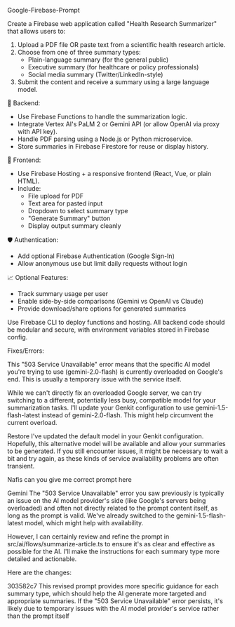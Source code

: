 Google-Firebase-Prompt

Create a Firebase web application called "Health Research Summarizer" that allows users to:

1. Upload a PDF file OR paste text from a scientific health research article.
2. Choose from one of three summary types:
   - Plain-language summary (for the general public)
   - Executive summary (for healthcare or policy professionals)
   - Social media summary (Twitter/LinkedIn-style)
3. Submit the content and receive a summary using a large language model.

🔧 Backend:
- Use Firebase Functions to handle the summarization logic.
- Integrate Vertex AI's PaLM 2 or Gemini API (or allow OpenAI via proxy with API key).
- Handle PDF parsing using a Node.js or Python microservice.
- Store summaries in Firebase Firestore for reuse or display history.

📂 Frontend:
- Use Firebase Hosting + a responsive frontend (React, Vue, or plain HTML).
- Include:
   - File upload for PDF
   - Text area for pasted input
   - Dropdown to select summary type
   - "Generate Summary" button
   - Display output summary cleanly

🛡️ Authentication:
- Add optional Firebase Authentication (Google Sign-In)
- Allow anonymous use but limit daily requests without login

📈 Optional Features:
- Track summary usage per user
- Enable side-by-side comparisons (Gemini vs OpenAI vs Claude)
- Provide download/share options for generated summaries

Use Firebase CLI to deploy functions and hosting. All backend code should be modular and secure, with environment variables stored in Firebase config.

Fixes/Errors:

This "503 Service Unavailable" error means that the specific AI model you're trying to use (gemini-2.0-flash) is currently overloaded on Google's end. This is usually a temporary issue with the service itself.

While we can't directly fix an overloaded Google server, we can try switching to a different, potentially less busy, compatible model for your summarization tasks. I'll update your Genkit configuration to use gemini-1.5-flash-latest instead of gemini-2.0-flash. This might help circumvent the current overload.

Restore
I've updated the default model in your Genkit configuration. Hopefully, this alternative model will be available and allow your summaries to be generated. If you still encounter issues, it might be necessary to wait a bit and try again, as these kinds of service availability problems are often transient.

Nafis
can you give me correct prompt here

Gemini
The "503 Service Unavailable" error you saw previously is typically an issue on the AI model provider's side (like Google's servers being overloaded) and often not directly related to the prompt content itself, as long as the prompt is valid. We've already switched to the gemini-1.5-flash-latest model, which might help with availability.

However, I can certainly review and refine the prompt in src/ai/flows/summarize-article.ts to ensure it's as clear and effective as possible for the AI. I'll make the instructions for each summary type more detailed and actionable.

Here are the changes:

303582c7
This revised prompt provides more specific guidance for each summary type, which should help the AI generate more targeted and appropriate summaries. If the "503 Service Unavailable" error persists, it's likely due to temporary issues with the AI model provider's service rather than the prompt itself